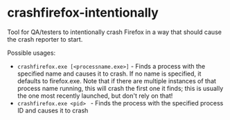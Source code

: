 crashfirefox-intentionally
==========================

Tool for QA/testers to intentionally crash Firefox in a way that should cause the crash reporter to start.

Possible usages:

* `crashfirefox.exe [<processname.exe>]` - Finds a process with the specified name and causes it to crash. If no name is specified, it defaults to firefox.exe. Note that if there are multiple instances of that process name running, this will crash the first one it finds; this is usually the one most recently launched, but don't rely on that!
* `crashfirefox.exe <pid> ` - Finds the process with the specified process ID and causes it to crash
